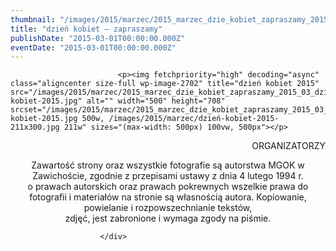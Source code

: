 ```yaml
---
thumbnail: "/images/2015/marzec/2015_marzec_dzie_kobiet_zapraszamy_2015_03_dzie_kobiet_zapraszamy_dzień-kobiet-2015.jpg"
title: "dzień kobiet – zapraszamy"
publishDate: "2015-03-01T00:00:00.000Z"
eventDate: "2015-03-01T00:00:00.000Z"
---
```


<div class="entry-content">
							
							<p><img fetchpriority="high" decoding="async" class="aligncenter size-full wp-image-2702" title="dzień kobiet 2015" src="/images/2015/marzec/2015_marzec_dzie_kobiet_zapraszamy_2015_03_dzie_kobiet_zapraszamy_dzień-kobiet-2015.jpg" alt="" width="500" height="708" srcset="/images/2015/marzec/2015_marzec_dzie_kobiet_zapraszamy_2015_03_dzie_kobiet_zapraszamy_dzień-kobiet-2015.jpg 500w, /images/2015/marzec/dzień-kobiet-2015-211x300.jpg 211w" sizes="(max-width: 500px) 100vw, 500px"></p>
<p style="text-align: right;">ORGANIZATORZY</p>
<p style="text-align: center;">Zawartość strony oraz wszystkie fotografie są autorstwa MGOK w Zawichoście, zgodnie z przepisami ustawy z dnia 4 lutego 1994 r.<br>
o prawach autorskich oraz prawach pokrewnych wszelkie prawa do fotografii i materiałów na stronie są własnością autora. Kopiowanie, powielanie i rozpowszechnianie tekstów,<br>
zdjęć, jest zabronione i wymaga zgody na piśmie.</p>
						
						</div>
